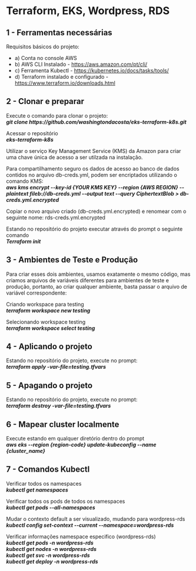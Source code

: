 # Terraform, EKS, Wordpress, RDS

## 1 - Ferramentas necessárias #

Requisitos básicos do projeto:
- a) Conta no console AWS
- b) AWS CLI Instalado - https://aws.amazon.com/pt/cli/
- c) Ferramenta Kubectl - https://kubernetes.io/docs/tasks/tools/
- d) Terraform instalado e configurado - https://www.terraform.io/downloads.html


## 2 - Clonar e preparar #

Execute o comando para clonar o projeto:<br>
_**git clone https://<span></span>github.com/washingtondacosta/eks-terraform-k8s.git**_

Acessar o repositório<br>
_**eks-terraform-k8s**_

Utilizar o serviço Key Management Service (KMS) da Amazon para criar uma chave única de acesso a ser utilzada na instalação.

Para compartilhamento seguro os dados de acesso ao banco de dados contidos no arquivo db-creds.yml, podem ser encriptados utilizando o comando KMS:<br>
_**aws kms encrypt --key-id {YOUR KMS KEY} --region {AWS REGION} --plaintext fileb://db-creds.yml --output text --query CiphertextBlob > db-creds.yml.encrypted**_

Copiar o novo arquivo criado (db-creds.yml.encrypted) e renomear com o seguinte nome: rds-creds.yml.encrypted

Estando no repositório do projeto executar através do prompt o seguinte comando<br>
_**Terraform init**_

## 3 - Ambientes de Teste e Produção #

Para criar esses dois ambientes, usamos exatamente o mesmo código, mas criamos arquivos de variáveis ​​diferentes para ambientes de teste e produção, portanto, ao criar qualquer ambiente, basta passar o arquivo de variável correspondente:

Criando workspace para testing<br>
_**terraform workspace new testing**_

Selecionando workspace testing<br>
_**terraform workspace select testing**_

## 4 - Aplicando o projeto #

Estando no repositório do projeto, execute no prompt:<br>
_**terraform apply -var-file=testing.tfvars**_

## 5 - Apagando o projeto #
Estando no repositório do projeto, execute no prompt:<br>
_**terraform destroy -var-file=testing.tfvars**_

## 6 - Mapear cluster localmente #

Execute estando em qualquer diretório dentro do prompt<br>
_**aws eks --region {region-code} update-kubeconfig --name {cluster_name}**_


## 7 - Comandos Kubectl #

Verificar todos os namespaces<br>
_**kubectl get namespaces**_

Verificar todos os pods de todos os namespaces<br>
_**kubectl get pods --all-namespaces**_

Mudar o contexto default a ser visualizado, mudando para wordpress-rds<br>
_**kubectl config set-context --current --namespace=wordpress-rds**_

Verificar informações namespace especifico (wordpress-rds)<br>
_**kubectl get pods -n wordpress-rds**_<br>
_**kubectl get nodes -n wordpress-rds**_<br>
_**kubectl get svc -n wordpress-rds**_<br>
_**kubectl get deploy -n wordpress-rds**_

